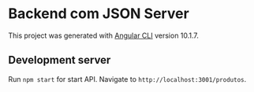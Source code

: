 # Backend com JSON Server

This project was generated with [Angular CLI](https://github.com/angular/angular-cli) version 10.1.7.

## Development server

Run `npm start` for start API. Navigate to `http://localhost:3001/produtos`.